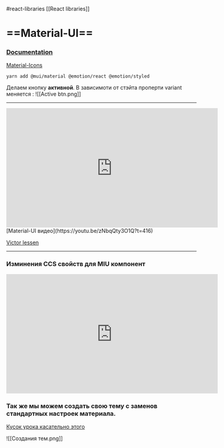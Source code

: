 #react-libraries  [[React libraries]]

# ==Material-UI==

### [Documentation](https://mui.com/)
[Material-Icons](https://mui.com/material-ui/material-icons/)

```
yarn add @mui/material @emotion/react @emotion/styled
```


Делаем кнопку **активной**. В зависимоти от стэйта проперти variant меняется :
![[Active btn.png]]

______________________________________________


<iframe width="560" height="315" src="https://www.youtube.com/embed/zNbqQty3O1Q?start=416" title="YouTube video player" frameborder="0" allow="accelerometer; autoplay; clipboard-write; encrypted-media; gyroscope; picture-in-picture" allowfullscreen></iframe>
[Material-UI видео](https://youtu.be/zNbqQty3O1Q?t=416)

[Victor lessen](https://www.youtube.com/watch?v=7PJqUlPxvdw&list=PLbLBXDhswD1d-dcfGi4VNt_358pyuUQ1p&index=42)

_____________________________________

### Изминения CCS свойств для MIU компонент
<iframe width="560" height="315" src="https://www.youtube.com/embed/OK00k47RMPI" title="YouTube video player" frameborder="0" allow="accelerometer; autoplay; clipboard-write; encrypted-media; gyroscope; picture-in-picture" allowfullscreen></iframe>


### Так же мы можем создать свою тему с заменов стандартных настроек  материала.
[Кусок урока касательно этого](https://youtu.be/7PJqUlPxvdw?t=6854)

![[Создания тем.png]]